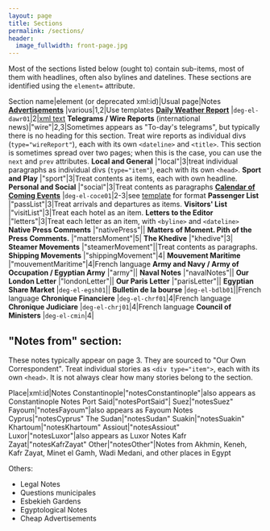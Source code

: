 ```yaml
---
layout: page
title: Sections
permalink: /sections/
header:
  image_fullwidth: front-page.jpg
---
```


Most of the sections listed below (ought to) contain sub-items, most of them with headlines, often also bylines and datelines. These sections are identified using the `element=` attribute.

Section name|element (or deprecated xml:id)|Usual page|Notes
**[Advertisements](https://dig-eg-gaz.github.io/advertisements/)** |various|1,2|Use templates
**[Daily Weather Report](https://dig-eg-gaz.github.io/boilerplates-and-tables/#daily-weather-report)** |`deg-el-dawr01`|2|[xml text](https://github.com/dig-eg-gaz/boilerplates/blob/master/boilerplates-text/daily-weather-report.xml)
**Telegrams / Wire Reports** (international news)|"wire"|2,3|Sometimes appears as "To-day's telegrams", but typically there is no heading for this section. Treat wire reports as individual divs (`type="wireReport"`), each with its own `<dateline>` and `<title>`. This section is sometimes spread over two pages; when this is the case, you can use the `next` and `prev` attributes.
**Local and General** |"local"|3|treat individual paragraphs as individual divs (`type="item"`), each with its own `<head>`.
**Sport and Play** |"sport"|3|Treat contents as items, each with own headline.
**Personal and Social** |"social"|3|Treat contents as paragraphs
**[Calendar of Coming Events](https://dig-eg-gaz.github.io/boilerplates-and-tables/#calendar-of-coming-events)** |`deg-el-coce01`|2-3|see [template](https://github.com/dig-eg-gaz/boilerplates/blob/master/boilerplates-text/calendar-of-coming-events.xml) for format
**Passenger List** |"passList"|3|Treat arrivals and departures as items.
**Visitors' List** |"visitList"|3|Treat each hotel as an item.
**Letters to the Editor** |"letters"|3|Treat each letter as an item, with `<byline>` and `<dateline>`
**Native Press Comments** |"nativePress"||
**Matters of Moment. Pith of the Press Comments.** |"mattersMoment"|5|
**The Khedive** |"khedive"|3|
**Steamer Movements** |"steamerMovement"||Treat contents as paragraphs.
**Shipping Movements** |"shippingMovement"|4|
**Mouvement Maritime** |"mouvementMaritime"|4|French language
**Army and Navy / Army of Occupation / Egyptian Army** |"army"||
**Naval Notes** |"navalNotes"||
**Our London Letter** |"londonLetter"||
**Our Paris Letter** |"parisLetter"||
**Egyptian Share Market** |`deg-el-egsh01`||
**Bulletin de la bourse** |`deg-el-bdlb01`||French language
**Chronique Financiere** |`deg-el-chrf01`|4|French language
**Chronique Judiciare** |`deg-el-chrj01`|4|French language
**Council of Ministers** |`deg-el-cmin`|4|

## "Notes from" section:
These notes typically appear on page 3. They are sourced to "Our Own Correspondent". Treat individual stories as `<div type="item">`, each with its own `<head>`. It is not always clear how many stories belong to the section.

Place|xml:id|Notes
Constantinople|"notesConstantinople"|also appears as Constantinople Notes
Port Said|"notesPortSaid"|
Suez|"notesSuez"
Fayoum|"notesFayoum"|also appears as Fayoum Notes
Cyprus|"notesCyprus"
The Sudan|"notesSudan"
Suakin|"notesSuakin"
Khartoum|"notesKhartoum"
Assiout|"notesAssiout"
Luxor|"notesLuxor"|also appears as Luxor Notes
Kafr Zayat|"notesKafrZayat"
Other|"notesOther"|Notes from Akhmin, Keneh, Kafr Zayat, Minet el Gamh, Wadi Medani, and other places in Egypt

Others:
- Legal Notes
- Questions municipales
- Esbekieh Gardens
- Egyptological Notes
- Cheap Advertisements
